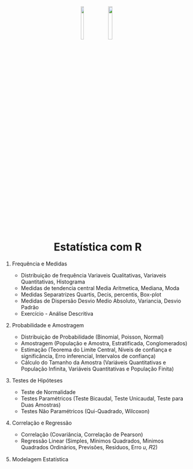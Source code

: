 <h1 align="center">
    
<p align="center">
<img src= "https://upload.wikimedia.org/wikipedia/commons/1/1b/R_logo.svg" width="12%" height="15%"/>
<img src="https://upload.wikimedia.org/wikipedia/commons/5/53/Estat%C3%ADstica_%C3%ADcone.svg" width="15%" height="15%"/>

<h1 align="center"><b>Estatística com R </b></h1>

<p align="center"> 


1. Frequência e Medidas
    * Distribuição de frequência Variaveis Qualitativas, Variaveis Quantitativas, Histograma
    * Medidas de tendencia central Media Aritmetica, Mediana, Moda
    * Medidas Separatrizes Quartis, Decis, percentis, Box-plot
    * Medidas de Dispersão Desvio Medio Absoluto, Variancia, Desvio Padrão
    - Exercício - Análise Descritiva
      
2.  Probabilidade e Amostragem
    * Distribuição de Probabilidade (Binomial, Poisson, Normal)
    * Amostragem (População e Amostra, Estratificada, Conglomerados)
    * Estimação (Teorema do Limite Central, Niveis de confiança e significância, Erro inferencial, Intervalos de confiança)
    * Cálculo do Tamanho da Amostra (Variáveis Quantitativas e População Infinita, Variáveis Quantitativas e População Finita)
      
3. Testes de Hipóteses
    * Teste de Normalidade
    * Testes Paramétricos (Teste Bicaudal, Teste Unicaudal, Teste para Duas Amostras)
    * Testes Não Paramétricos (Qui-Quadrado, Wilcoxon)
      
4. Correlação e Regressão
    * Correlação (Covariância, Correlação de Pearson)
    * Regressão Linear (Simples, Mínimos Quadrados, Minimos Quadrados Ordinários, Previsões, Residuos, Erro 𝑢, 𝑅2)
 
5. Modelagem Estatística 
